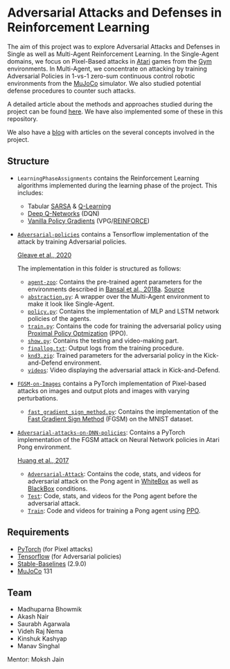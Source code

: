 # Adversarial Attacks and Defenses in Reinforcement Learning

The aim of this project was to explore Adversarial Attacks and Defenses in Single as well as Multi-Agent Reinforcement Learning. In the Single-Agent domains, we focus on Pixel-Based attacks in [Atari](https://gym.openai.com/envs/#atari) games from the [Gym](https://gym.openai.com/) environments. In Multi-Agent, we concentrate on attacking by training Adversarial Policies in 1-vs-1 zero-sum continuous control robotic environments from the [MuJoCo](http://www.mujoco.org/) simulator. We also studied potential defense procedures to counter such attacks.

A detailed article about the methods and approaches studied during the project can be found [here](https://aarl-ieee-nitk.github.io/reinforcement-learning,/adversarial/attacks,/defense/mechanisms/2020/04/09/Survey-on-Adversarial-attacks-and-defenses.html). We have also implemented some of these in this repository.

We also have a [blog](https://aarl-ieee-nitk.github.io/) with articles on the several concepts involved in the project.

## Structure

* `LearningPhaseAssignments` contains the Reinforcement Learning algorithms implemented during the learning phase of the project. This includes:
  * Tabular [SARSA](http://incompleteideas.net/book/first/ebook/node64.html) & [Q-Learning](http://incompleteideas.net/book/first/ebook/node65.html)
  * [Deep Q-Networks](https://www.cs.toronto.edu/~vmnih/docs/dqn.pdf) (DQN)
  * [Vanilla Policy Gradients](https://papers.nips.cc/paper/1713-policy-gradient-methods-for-reinforcement-learning-with-function-approximation.pdf) (VPG/[REINFORCE](https://people.cs.umass.edu/~barto/courses/cs687/williams92simple.pdf))
  
* [`Adversarial-policies`](https://github.com/IEEE-NITK/Adversarial-Reinforcement-Learning/tree/master/Adversarial-policies) contains a Tensorflow implementation of the attack by training Adversarial policies.

  [Gleave et al., 2020](https://arxiv.org/abs/1905.10615)
  
  The implementation in this folder is structured as follows:
    * [`agent-zoo`](https://github.com/IEEE-NITK/Adversarial-Reinforcement-Learning/tree/master/Adversarial-policies/agent-zoo): Contains the pre-trained agent parameters for the environments described in [Bansal et al., 2018a](https://arxiv.org/abs/1710.03748). [Source](https://github.com/openai/multiagent-competition)
    * [`abstraction.py`](https://github.com/IEEE-NITK/Adversarial-Reinforcement-Learning/blob/master/Adversarial-policies/abstraction.py): A wrapper over the Multi-Agent environment to make it look like Single-Agent. 
    * [`policy.py`](https://github.com/IEEE-NITK/Adversarial-Reinforcement-Learning/blob/master/Adversarial-policies/policy.py): Contains the implementation of MLP and LSTM network policies of the agents.
    * [`train.py`](https://github.com/IEEE-NITK/Adversarial-Reinforcement-Learning/blob/master/Adversarial-policies/train.py): Contains the code for training the adversarial policy using [Proximal Policy Optmization](https://aarl-ieee-nitk.github.io/reinforcement-learning,/policy-gradient-methods,/sampled-learning,/optimization/theory/2020/03/25/Proximal-Policy-Optimization.html) (PPO).
    * [`show.py`](https://github.com/IEEE-NITK/Adversarial-Reinforcement-Learning/blob/master/Adversarial-policies/show.py): Contains the testing and video-making part.
    * [`finallog.txt`](https://github.com/IEEE-NITK/Adversarial-Reinforcement-Learning/blob/master/Adversarial-policies/finallog.txt): Output logs from the training procedure.
    * [`knd3.zip`](https://github.com/IEEE-NITK/Adversarial-Reinforcement-Learning/blob/master/Adversarial-policies/knd3.zip): Trained parameters for the adversarial policy in the Kick-and-Defend environment.
    * [`videos`](https://github.com/IEEE-NITK/Adversarial-Reinforcement-Learning/tree/master/Adversarial-policies/videos/adversarial): Video displaying the adversarial attack in Kick-and-Defend.

* [`FGSM-on-Images`](https://github.com/IEEE-NITK/Adversarial-Reinforcement-Learning/tree/master/FGSM-on-images) contains a PyTorch implementation of Pixel-based attacks on images and output plots and images with varying perturbations.

  * [`fast_gradient_sign_method.py`](https://github.com/IEEE-NITK/Adversarial-Reinforcement-Learning/blob/master/FGSM-on-images/fast_gradient_sign_method.py): Contains the implementation of the [Fast Gradient Sign Method](https://arxiv.org/abs/1412.6572) (FGSM) on the MNIST dataset.
  
* [`Adversarial-attacks-on-DNN-policies`](https://github.com/IEEE-NITK/Adversarial-Reinforcement-Learning/tree/master/Adversarial-attacks-on-DNN-policies): Contains a PyTorch implementation of the FGSM attack on Neural Network policies in Atari Pong environment.

  [Huang et al., 2017](https://arxiv.org/abs/1702.02284)

  * [`Adversarial-Attack`](https://github.com/IEEE-NITK/Adversarial-Reinforcement-Learning/tree/master/Adversarial-attacks-on-DNN-policies/Adversarial-Attack): Contains the code, stats, and videos for adversarial attack on the Pong agent in [WhiteBox](https://github.com/IEEE-NITK/Adversarial-Reinforcement-Learning/tree/master/Adversarial-attacks-on-DNN-policies/Adversarial-Attack/WhiteBox-attacks) as well as [BlackBox](https://github.com/IEEE-NITK/Adversarial-Reinforcement-Learning/tree/master/Adversarial-attacks-on-DNN-policies/Adversarial-Attack/BlackBox-attacks) conditions.
  * [`Test`](https://github.com/IEEE-NITK/Adversarial-Reinforcement-Learning/tree/master/Adversarial-attacks-on-DNN-policies/Test): Code, stats, and videos for the Pong agent before the adversarial attack.
  * [`Train`](https://github.com/IEEE-NITK/Adversarial-Reinforcement-Learning/tree/master/Adversarial-attacks-on-DNN-policies/Train): Code and videos for training a Pong agent using [PPO](https://aarl-ieee-nitk.github.io/reinforcement-learning,/policy-gradient-methods,/sampled-learning,/optimization/theory/2020/03/25/Proximal-Policy-Optimization.html).
  
## Requirements
* [PyTorch](https://pytorch.org/) (for Pixel attacks)
* [Tensorflow](https://www.tensorflow.org/) (for Adversarial policies)
* [Stable-Baselines](https://github.com/hill-a/stable-baselines) (2.9.0)
* [MuJoCo](http://www.mujoco.org/) 131

## Team
* Madhuparna Bhowmik
* Akash Nair
* Saurabh Agarwala
* Videh Raj Nema
* Kinshuk Kashyap
* Manav Singhal

Mentor: Moksh Jain